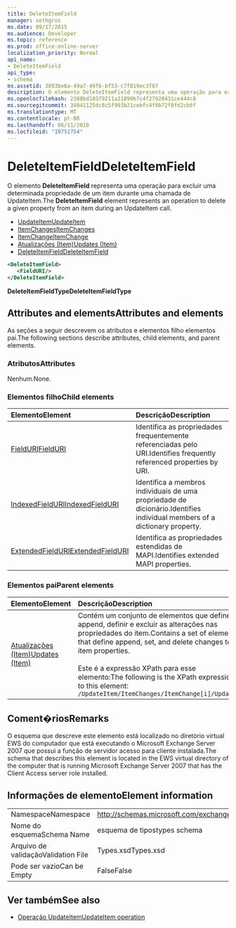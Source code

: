 ```yaml
---
title: DeleteItemField
manager: sethgros
ms.date: 09/17/2015
ms.audience: Developer
ms.topic: reference
ms.prod: office-online-server
localization_priority: Normal
api_name:
- DeleteItemField
api_type:
- schema
ms.assetid: 3893be6a-49a7-49f6-bf53-c7f819ec3f87
description: O elemento DeleteItemField representa uma operação para excluir uma determinada propriedade de um item durante uma chamada de UpdateItem.
ms.openlocfilehash: 2388bd10379211a31890b7c4f27920431ce444c8
ms.sourcegitcommit: 34041125dc8c5f993b21cebfc4f8b72f0fd2cb6f
ms.translationtype: MT
ms.contentlocale: pt-BR
ms.lasthandoff: 06/11/2018
ms.locfileid: "19751754"
---
```

# <a name="deleteitemfield"></a><span data-ttu-id="ed722-103">DeleteItemField</span><span class="sxs-lookup"><span data-stu-id="ed722-103">DeleteItemField</span></span>

<span data-ttu-id="ed722-104">O elemento **DeleteItemField** representa uma operação para excluir uma determinada propriedade de um item durante uma chamada de UpdateItem.</span><span class="sxs-lookup"><span data-stu-id="ed722-104">The **DeleteItemField** element represents an operation to delete a given property from an item during an UpdateItem call.</span></span> 
 
- [<span data-ttu-id="ed722-105">UpdateItem</span><span class="sxs-lookup"><span data-stu-id="ed722-105">UpdateItem</span></span>](updateitem.md)  
- [<span data-ttu-id="ed722-106">ItemChanges</span><span class="sxs-lookup"><span data-stu-id="ed722-106">ItemChanges</span></span>](itemchanges.md) 
- [<span data-ttu-id="ed722-107">ItemChange</span><span class="sxs-lookup"><span data-stu-id="ed722-107">ItemChange</span></span>](itemchange.md) 
- [<span data-ttu-id="ed722-108">Atualizações (Item)</span><span class="sxs-lookup"><span data-stu-id="ed722-108">Updates (Item)</span></span>](updates-item.md) 
- [<span data-ttu-id="ed722-109">DeleteItemField</span><span class="sxs-lookup"><span data-stu-id="ed722-109">DeleteItemField</span></span>](deleteitemfield.md)
  
```xml
<DeleteItemField>
   <FieldURI/>
</DeleteItemField>
```

 <span data-ttu-id="ed722-110">**DeleteItemFieldType**</span><span class="sxs-lookup"><span data-stu-id="ed722-110">**DeleteItemFieldType**</span></span>
## <a name="attributes-and-elements"></a><span data-ttu-id="ed722-111">Attributes and elements</span><span class="sxs-lookup"><span data-stu-id="ed722-111">Attributes and elements</span></span>

<span data-ttu-id="ed722-112">As seções a seguir descrevem os atributos e elementos filho elementos pai.</span><span class="sxs-lookup"><span data-stu-id="ed722-112">The following sections describe attributes, child elements, and parent elements.</span></span>
  
### <a name="attributes"></a><span data-ttu-id="ed722-113">Atributos</span><span class="sxs-lookup"><span data-stu-id="ed722-113">Attributes</span></span>

<span data-ttu-id="ed722-114">Nenhum.</span><span class="sxs-lookup"><span data-stu-id="ed722-114">None.</span></span>
  
### <a name="child-elements"></a><span data-ttu-id="ed722-115">Elementos filho</span><span class="sxs-lookup"><span data-stu-id="ed722-115">Child elements</span></span>

|<span data-ttu-id="ed722-116">**Elemento**</span><span class="sxs-lookup"><span data-stu-id="ed722-116">**Element**</span></span>|<span data-ttu-id="ed722-117">**Descrição**</span><span class="sxs-lookup"><span data-stu-id="ed722-117">**Description**</span></span>|
|:-----|:-----|
|[<span data-ttu-id="ed722-118">FieldURI</span><span class="sxs-lookup"><span data-stu-id="ed722-118">FieldURI</span></span>](fielduri.md) <br/> |<span data-ttu-id="ed722-119">Identifica as propriedades frequentemente referenciadas pelo URI.</span><span class="sxs-lookup"><span data-stu-id="ed722-119">Identifies frequently referenced properties by URI.</span></span>  <br/> |
|[<span data-ttu-id="ed722-120">IndexedFieldURI</span><span class="sxs-lookup"><span data-stu-id="ed722-120">IndexedFieldURI</span></span>](indexedfielduri.md) <br/> |<span data-ttu-id="ed722-121">Identifica a membros individuais de uma propriedade de dicionário.</span><span class="sxs-lookup"><span data-stu-id="ed722-121">Identifies individual members of a dictionary property.</span></span>  <br/> |
|[<span data-ttu-id="ed722-122">ExtendedFieldURI</span><span class="sxs-lookup"><span data-stu-id="ed722-122">ExtendedFieldURI</span></span>](extendedfielduri.md) <br/> |<span data-ttu-id="ed722-123">Identifica as propriedades estendidas de MAPI.</span><span class="sxs-lookup"><span data-stu-id="ed722-123">Identifies extended MAPI properties.</span></span>  <br/> |
   
### <a name="parent-elements"></a><span data-ttu-id="ed722-124">Elementos pai</span><span class="sxs-lookup"><span data-stu-id="ed722-124">Parent elements</span></span>

|<span data-ttu-id="ed722-125">**Elemento**</span><span class="sxs-lookup"><span data-stu-id="ed722-125">**Element**</span></span>|<span data-ttu-id="ed722-126">**Descrição**</span><span class="sxs-lookup"><span data-stu-id="ed722-126">**Description**</span></span>|
|:-----|:-----|
|[<span data-ttu-id="ed722-127">Atualizações (Item)</span><span class="sxs-lookup"><span data-stu-id="ed722-127">Updates (Item)</span></span>](updates-item.md) <br/> |<span data-ttu-id="ed722-128">Contém um conjunto de elementos que definem append, definir e excluir as alterações nas propriedades do item.</span><span class="sxs-lookup"><span data-stu-id="ed722-128">Contains a set of elements that define append, set, and delete changes to item properties.</span></span>  <br/><br/><span data-ttu-id="ed722-129">Este é a expressão XPath para esse elemento:</span><span class="sxs-lookup"><span data-stu-id="ed722-129">The following is the XPath expression to this element:</span></span><br/>`/UpdateItem/ItemChanges/ItemChange[i]/Updates` <br/> |
   
## <a name="remarks"></a><span data-ttu-id="ed722-130">Coment�rios</span><span class="sxs-lookup"><span data-stu-id="ed722-130">Remarks</span></span>

<span data-ttu-id="ed722-131">O esquema que descreve este elemento está localizado no diretório virtual EWS do computador que está executando o Microsoft Exchange Server 2007 que possui a função de servidor acesso para cliente instalada.</span><span class="sxs-lookup"><span data-stu-id="ed722-131">The schema that describes this element is located in the EWS virtual directory of the computer that is running Microsoft Exchange Server 2007 that has the Client Access server role installed.</span></span>
  
## <a name="element-information"></a><span data-ttu-id="ed722-132">Informações de elemento</span><span class="sxs-lookup"><span data-stu-id="ed722-132">Element information</span></span>

|||
|:-----|:-----|
|<span data-ttu-id="ed722-133">Namespace</span><span class="sxs-lookup"><span data-stu-id="ed722-133">Namespace</span></span>  <br/> |http://schemas.microsoft.com/exchange/services/2006/types  <br/> |
|<span data-ttu-id="ed722-134">Nome do esquema</span><span class="sxs-lookup"><span data-stu-id="ed722-134">Schema Name</span></span>  <br/> |<span data-ttu-id="ed722-135">esquema de tipos</span><span class="sxs-lookup"><span data-stu-id="ed722-135">types schema</span></span>  <br/> |
|<span data-ttu-id="ed722-136">Arquivo de validação</span><span class="sxs-lookup"><span data-stu-id="ed722-136">Validation File</span></span>  <br/> |<span data-ttu-id="ed722-137">Types.xsd</span><span class="sxs-lookup"><span data-stu-id="ed722-137">Types.xsd</span></span>  <br/> |
|<span data-ttu-id="ed722-138">Pode ser vazio</span><span class="sxs-lookup"><span data-stu-id="ed722-138">Can be Empty</span></span>  <br/> |<span data-ttu-id="ed722-139">False</span><span class="sxs-lookup"><span data-stu-id="ed722-139">False</span></span>  <br/> |
   
## <a name="see-also"></a><span data-ttu-id="ed722-140">Ver também</span><span class="sxs-lookup"><span data-stu-id="ed722-140">See also</span></span>

- [<span data-ttu-id="ed722-141">Operação UpdateItem</span><span class="sxs-lookup"><span data-stu-id="ed722-141">UpdateItem operation</span></span>](updateitem-operation.md)

